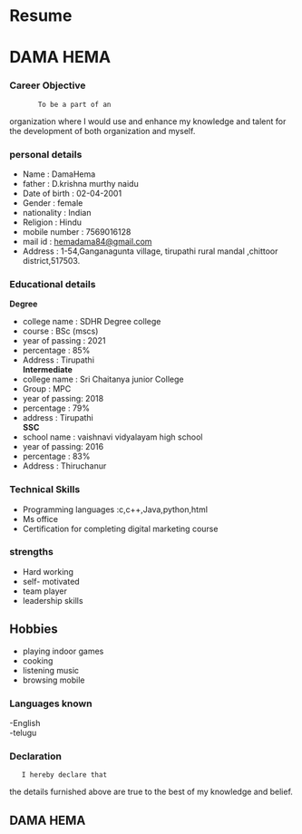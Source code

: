    # Resume
# DAMA HEMA
### Career Objective
           To be a part of an 
organization where I would use and enhance 
my knowledge and talent for the development
 of both organization and myself.
### personal details
- Name              : DamaHema <br>
- father            : D.krishna murthy naidu<br>
- Date of birth     : 02-04-2001<br>
- Gender            : female<br>
- nationality       : Indian<br>
- Religion          : Hindu<br>
- mobile number     : 7569016128 <br>
- mail id           : hemadama84@gmail.com <br>
- Address           : 1-54,Ganganagunta village,
tirupathi rural mandal ,chittoor district,517503.<br>
### Educational details
**Degree**
- college name : SDHR Degree college<br>
- course       : BSc (mscs)<br>
- year of passing : 2021<br>
- percentage     : 85% <br>
- Address        : Tirupathi <br>
**Intermediate**
- college name : Sri Chaitanya junior College <br>
- Group        : MPC <br>
- year of passing: 2018 <br>
- percentage : 79% <br>
- address    : Tirupathi <br>
**SSC**
- school name : vaishnavi vidyalayam high school <br>
- year of passing: 2016 <br>
- percentage : 83% <br>
- Address    : Thiruchanur 
### **Technical Skills**
- Programming languages :c,c++,Java,python,html<br>
- Ms office<br>
- Certification for completing digital marketing 
             course
### **strengths**
- Hard working <br>
- self- motivated <br>
- team player <br>
- leadership skills
## **Hobbies**
- playing indoor games <br>
- cooking <br>
- listening music <br>
- browsing mobile<br>
### Languages known
-English<br>
-telugu
### Declaration
       I hereby declare that 
the details furnished above are true to
 the best of my knowledge and belief.
 
 
 ## DAMA HEMA


